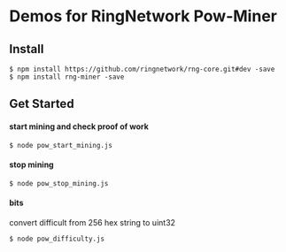 # Demos for RingNetwork Pow-Miner

## Install
```
$ npm install https://github.com/ringnetwork/rng-core.git#dev -save
$ npm install rng-miner -save
```


## Get Started

#### start mining and check proof of work
```
$ node pow_start_mining.js
```


#### stop mining
```
$ node pow_stop_mining.js
```



#### bits
convert difficult from 256 hex string to uint32
```
$ node pow_difficulty.js
```
